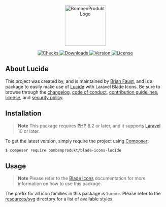 <p align="center">
    <a href="https://bombenprodukt.com" target="_blank">
        <img src="https://raw.githubusercontent.com/faustbrian/assets/main/logo-text.svg" width="128" alt="BombenProdukt Logo" />
    </a>
</p>

<p align="center">
    <a href="https://github.com/faustbrian/blade-icons-lucide/actions">
        <img src="https://badge.sh/github/check-runs/BombenProdukt/blade-icons-lucide" alt="Checks" />
    </a>
    <a href="https://packagist.org/packages/bombenprodukt/blade-icons-lucide">
        <img src="https://badge.sh/packagist/downloads/BombenProdukt/blade-icons-lucide" alt="Downloads" />
    </a>
    <a href="https://packagist.org/packages/bombenprodukt/blade-icons-lucide">
        <img src="https://badge.sh/packagist/version/BombenProdukt/blade-icons-lucide" alt="Version" />
    </a>
    <a href="https://packagist.org/packages/bombenprodukt/blade-icons-lucide">
        <img src="https://badge.sh/packagist/license/BombenProdukt/blade-icons-lucide" alt="License" />
    </a>
</p>

## About Lucide

This project was created by, and is maintained by [Brian Faust](https://github.com/faustbrian), and is a package to easily make use of [Lucide](https://lucide.dev/) with Laravel Blade Icons. Be sure to browse through the [changelog](CHANGELOG.md), [code of conduct](.github/CODE_OF_CONDUCT.md), [contribution guidelines](.github/CONTRIBUTING.md), [license](LICENSE), and [security policy](.github/SECURITY.md).

## Installation

> **Note**
> This package requires [PHP](https://www.php.net/) 8.2 or later, and it supports [Laravel](https://laravel.com/) 10 or later.

To get the latest version, simply require the project using [Composer](https://getcomposer.org/):

```bash
$ composer require bombenprodukt/blade-icons-lucide
```

## Usage

> **Note**
> Please refer to the [Blade Icons](https://github.com/faustbrian/blade-icons) documentation for more information on how to use this package.

The prefix for all icon families in this package is `lucide`. Please refer to the [resources/svg](/resources/svg) directory for a list of available styles.

